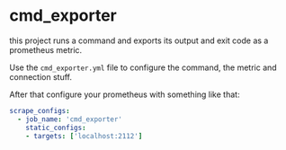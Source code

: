 # cmd_exporter

this project runs a command and exports its output and exit code as a prometheus metric.

Use the `cmd_exporter.yml` file to configure the command, the metric and connection stuff.

After that configure your prometheus with something like that:
```yaml
scrape_configs:
  - job_name: 'cmd_exporter'
    static_configs:
    - targets: ['localhost:2112']
```
